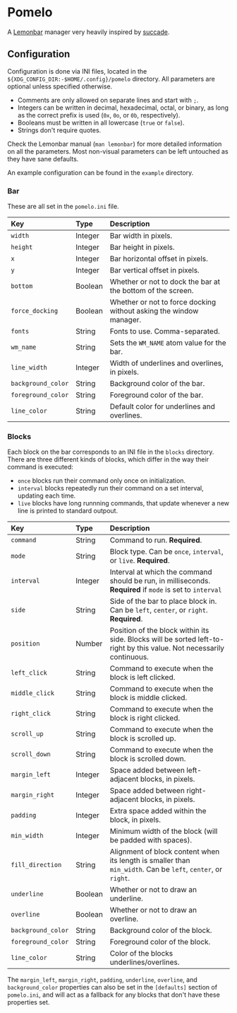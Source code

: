 # Pomelo

A [Lemonbar][bar] manager very heavily inspired by [succade][succade].

## Configuration

Configuration is done via INI files, located in the
`${XDG_CONFIG_DIR:-$HOME/.config}/pomelo` directory. All parameters are
optional unless specified otherwise.

- Comments are only allowed on separate lines and start with `;`.
- Integers can be written in decimal, hexadecimal, octal, or binary, as long as
  the correct prefix is used (`0x`, `0o`, or `0b`, respectively).
- Booleans must be written in all lowercase (`true` or `false`).
- Strings don't require quotes.

Check the Lemonbar manual (`man lemonbar`) for more detailed information on all
the parameters. Most non-visual parameters can be left untouched as they have
sane defaults.

An example configuration can be found in the `example` directory.

### Bar

These are all set in the `pomelo.ini` file.

|Key|Type|Description
|:-|:-|:-
|`width`|Integer|Bar width in pixels.
|`height`|Integer|Bar height in pixels.
|`x`|Integer|Bar horizontal offset in pixels.
|`y`|Integer|Bar vertical offset in pixels.
|`bottom`|Boolean|Whether or not to dock the bar at the bottom of the screen.
|`force_docking`|Boolean|Whether or not to force docking without asking the window manager.
|`fonts`|String|Fonts to use. Comma-separated.
|`wm_name`|String|Sets the `WM_NAME` atom value for the bar.
|`line_width`|Integer|Width of underlines and overlines, in pixels.
|`background_color`|String|Background color of the bar.
|`foreground_color`|String|Foreground color of the bar.
|`line_color`|String|Default color for underlines and overlines.

### Blocks

Each block on the bar corresponds to an INI file in the `blocks` directory.
There are three different kinds of blocks, which differ in the way their
command is executed:

- `once` blocks run their command only once on initialization.
- `interval` blocks repeatedly run their command on a set interval, updating
  each time.
- `live` blocks have long runnning commands, that update whenever a new line is
  printed to standard outpout.

|Key|Type|Description
|:-|:-|:-
|`command`|String|Command to run. **Required**.
|`mode`|String|Block type. Can be `once`, `interval`, or `live`. **Required**.
|`interval`|Integer|Interval at which the command should be run, in milliseconds. **Required** if `mode` is set to `interval`
|`side`|String|Side of the bar to place block in. Can be `left`, `center`, or `right`. **Required**.
|`position`|Number|Position of the block within its side. Blocks will be sorted left-to-right by this value. Not necessarily continuous.
|`left_click`|String|Command to execute when the block is left clicked.
|`middle_click`|String|Command to execute when the block is middle clicked.
|`right_click`|String|Command to execute when the block is right clicked.
|`scroll_up`|String|Command to execute when the block is scrolled up.
|`scroll_down`|String|Command to execute when the block is scrolled down.
|`margin_left`|Integer|Space added between left-adjacent blocks, in pixels.
|`margin_right`|Integer|Space added between right-adjacent blocks, in pixels.
|`padding`|Integer|Extra space added within the block, in pixels.
|`min_width`|Integer|Minimum width of the block (will be padded with spaces).
|`fill_direction`|String|Alignment of block content when its length is smaller than `min_width`. Can be `left`, `center`, or `right`.
|`underline`|Boolean|Whether or not to draw an underline.
|`overline`|Boolean|Whether or not to draw an overline.
|`background_color`|String|Background color of the block.
|`foreground_color`|String|Foreground color of the block.
|`line_color`|String|Color of the blocks underlines/overlines.

The `margin_left`, `margin_right`, `padding`, `underline`, `overline`, and
`background_color` properties can also be set in the `[defaults]` section of
`pomelo.ini`, and will act as a fallback for any blocks that don't have these
properties set.

[bar]:https://github.com/LemonBoy/bar
[succade]:https://github.com/domsson/succade
